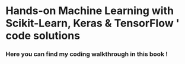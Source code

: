# Hands-on Machine Learning with Scikit-Learn, Keras & TensorFlow ' code solutions 
### Here you can find my coding walkthrough in this book ! 

